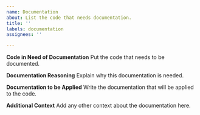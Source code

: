 ```yaml
---
name: Documentation
about: List the code that needs documentation.
title: ''
labels: documentation
assignees: ''

---
```


**Code in Need of Documentation**
Put the code that needs to be documented.

**Documentation Reasoning**
Explain why this documentation is needed.

**Documentation to be Applied**
Write the documentation that will be applied to the code.

**Additional Context**
Add any other context about the documentation here.
